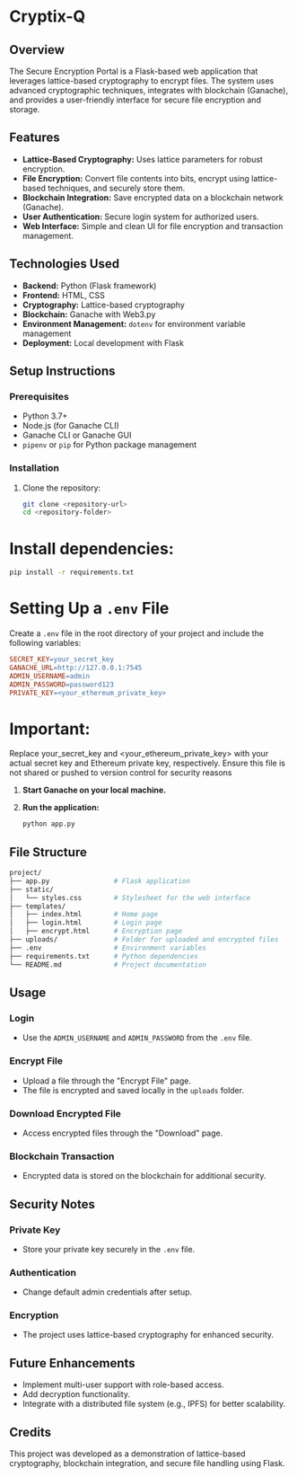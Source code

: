 # Cryptix-Q

## Overview
The Secure Encryption Portal is a Flask-based web application that leverages lattice-based cryptography to encrypt files. The system uses advanced cryptographic techniques, integrates with blockchain (Ganache), and provides a user-friendly interface for secure file encryption and storage.

## Features
- **Lattice-Based Cryptography:** Uses lattice parameters for robust encryption.
- **File Encryption:** Convert file contents into bits, encrypt using lattice-based techniques, and securely store them.
- **Blockchain Integration:** Save encrypted data on a blockchain network (Ganache).
- **User Authentication:** Secure login system for authorized users.
- **Web Interface:** Simple and clean UI for file encryption and transaction management.

## Technologies Used
- **Backend:** Python (Flask framework)
- **Frontend:** HTML, CSS
- **Cryptography:** Lattice-based cryptography
- **Blockchain:** Ganache with Web3.py
- **Environment Management:** `dotenv` for environment variable management
- **Deployment:** Local development with Flask

## Setup Instructions
### Prerequisites
- Python 3.7+
- Node.js (for Ganache CLI)
- Ganache CLI or Ganache GUI
- `pipenv` or `pip` for Python package management

### Installation
1. Clone the repository:
   ```bash
   git clone <repository-url>
   cd <repository-folder>

# Install dependencies:

```bash
pip install -r requirements.txt

```
# Setting Up a `.env` File

Create a `.env` file in the root directory of your project and include the following variables:

```makefile
SECRET_KEY=your_secret_key
GANACHE_URL=http://127.0.0.1:7545
ADMIN_USERNAME=admin
ADMIN_PASSWORD=password123
PRIVATE_KEY=<your_ethereum_private_key>
```

# Important:

Replace your_secret_key and <your_ethereum_private_key> with your actual secret key and Ethereum private key, respectively. Ensure this file is not shared or pushed to version control for security reasons

1. **Start Ganache on your local machine.**

2. **Run the application:**

   ```bash
   python app.py
   ```

## File Structure

```bash
project/
├── app.py                # Flask application
├── static/
│   └── styles.css        # Stylesheet for the web interface
├── templates/
│   ├── index.html        # Home page
│   ├── login.html        # Login page
│   ├── encrypt.html      # Encryption page
├── uploads/              # Folder for uploaded and encrypted files
├── .env                  # Environment variables
├── requirements.txt      # Python dependencies
└── README.md             # Project documentation
```

## Usage

### Login
- Use the `ADMIN_USERNAME` and `ADMIN_PASSWORD` from the `.env` file.

### Encrypt File
- Upload a file through the "Encrypt File" page.
- The file is encrypted and saved locally in the `uploads` folder.

### Download Encrypted File
- Access encrypted files through the "Download" page.

### Blockchain Transaction
- Encrypted data is stored on the blockchain for additional security.

## Security Notes

### Private Key
- Store your private key securely in the `.env` file.

### Authentication
- Change default admin credentials after setup.

### Encryption
- The project uses lattice-based cryptography for enhanced security.

## Future Enhancements

- Implement multi-user support with role-based access.
- Add decryption functionality.
- Integrate with a distributed file system (e.g., IPFS) for better scalability.

## Credits

This project was developed as a demonstration of lattice-based cryptography, blockchain integration, and secure file handling using Flask.
